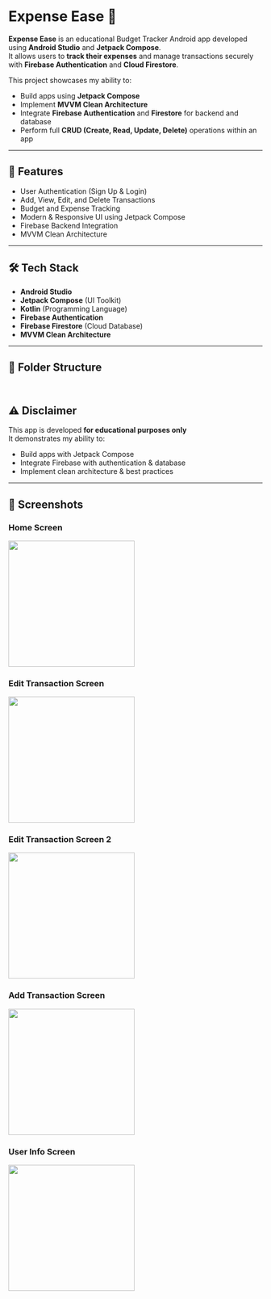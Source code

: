 # Expense Ease 💸

**Expense Ease** is an educational Budget Tracker Android app developed using **Android Studio** and **Jetpack Compose**.  
It allows users to **track their expenses** and manage transactions securely with **Firebase Authentication** and **Cloud Firestore**.

This project showcases my ability to:
- Build apps using **Jetpack Compose**
- Implement **MVVM Clean Architecture**
- Integrate **Firebase Authentication** and **Firestore** for backend and database
- Perform full **CRUD (Create, Read, Update, Delete)** operations within an app

---

## 📱 Features
- User Authentication (Sign Up & Login)
- Add, View, Edit, and Delete Transactions
- Budget and Expense Tracking
- Modern & Responsive UI using Jetpack Compose
- Firebase Backend Integration
- MVVM Clean Architecture

---

## 🛠️ Tech Stack
- **Android Studio**
- **Jetpack Compose** (UI Toolkit)
- **Kotlin** (Programming Language)
- **Firebase Authentication**
- **Firebase Firestore** (Cloud Database)
- **MVVM Clean Architecture**

---
## 📂 Folder Structure

```plain text


```

## ⚠️ Disclaimer
This app is developed **for educational purposes only**  
It demonstrates my ability to:
- Build apps with Jetpack Compose
- Integrate Firebase with authentication & database
- Implement clean architecture & best practices

---

## 📸 Screenshots

### Home Screen

<img src="assets/E1.jpg" width="250">

### Edit Transaction Screen

<img src="assets/E2.jpg" width="250">

### Edit Transaction Screen 2

<img src="assets/E3.jpg" width="250">

### Add Transaction Screen 

<img src="assets/E4.jpg" width="250">

### User Info Screen

<img src="assets/E5.jpg" width="250">
